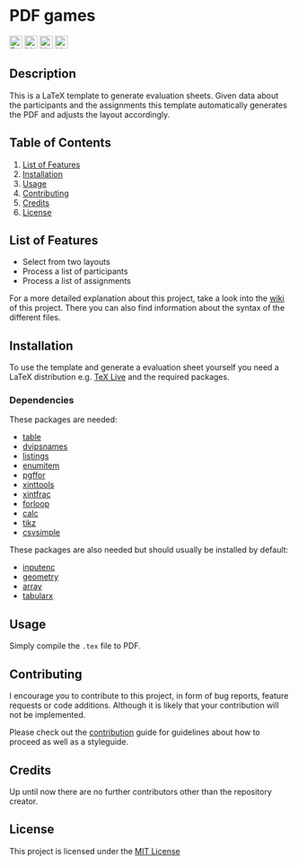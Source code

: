# PDF games

[<img alt="Build status" src="https://img.shields.io/github/workflow/status/rwarnking/evaluation-sheet-template/Compile%20Evaluation%20Sheet?label=Build&logo=github&style=for-the-badge" height="23">](https://github.com/rwarnking/pdf-games/actions/workflows/compile.yml)
[<img alt="Linting status of master" src="https://img.shields.io/github/workflow/status/rwarnking/evaluation-sheet-template/Lint%20Code%20Base?label=Linter&style=for-the-badge" height="23">](https://github.com/marketplace/actions/super-linter)
[<img alt="Version" src="https://img.shields.io/github/v/release/rwarnking/evaluation-sheet-template?style=for-the-badge" height="23">](https://github.com/rwarnking/evaluation-sheet-template/releases/latest)
[<img alt="Licence" src="https://img.shields.io/github/license/rwarnking/evaluation-sheet-template?style=for-the-badge" height="23">](https://github.com/rwarnking/evaluation-sheet-template/blob/main/LICENSE)

## Description
This is a LaTeX template to generate evaluation sheets.
Given data about the participants and the assignments this template automatically
generates the PDF and adjusts the layout accordingly.

## Table of Contents
1. [List of Features](#list-of-features)
1. [Installation](#installation)
2. [Usage](#usage)
3. [Contributing](#contributing)
4. [Credits](#credits)
4. [License](#license)

## List of Features

- Select from two layouts
- Process a list of participants
- Process a list of assignments

For a more detailed explanation about this project, take a look into the
[wiki](https://github.com/rwarnking/evaluation-sheet-template/wiki) of this project.
There you can also find information about the syntax of the different files.

## Installation

To use the template and generate a evaluation sheet yourself you need a LaTeX distribution
e.g. [TeX Live](https://www.tug.org/texlive/) and the required packages.

<!--
Alternativly you can use one of the install scripts
([bash](https://github.com/rwarnking/evaluation-sheet-template/blob/main/install.sh) |
[powershell](https://github.com/rwarnking/evaluation-sheet-template/blob/main/install.ps1))
to install all dependencies and the acrotex package automatically.
-->

### Dependencies

These packages are needed:
- [table](https://ctan.org/pkg/insdljs)
- [dvipsnames](https://ctan.org/pkg/insdljs)
- [listings](https://ctan.org/pkg/insdljs)
- [enumitem](https://ctan.org/pkg/insdljs)
- [pgffor](https://ctan.org/pkg/insdljs)
- [xinttools](https://www.ctan.org/pkg/xint)
- [xintfrac](https://ctan.org/pkg/insdljs)
- [forloop](https://ctan.org/pkg/insdljs)
- [calc](https://ctan.org/pkg/insdljs)
- [tikz](https://ctan.org/pkg/insdljs)
- [csvsimple](https://ctan.org/pkg/insdljs)

These packages are also needed but should usually be installed by default:
- [inputenc](https://ctan.org/pkg/insdljs)
- [geometry](https://www.ctan.org/pkg/geometry)
- [array](https://ctan.org/pkg/insdljs)
- [tabularx](https://www.ctan.org/pkg/tabularx)

## Usage

Simply compile the `.tex` file to PDF.

## Contributing

I encourage you to contribute to this project, in form of bug reports, feature requests
or code additions. Although it is likely that your contribution will not be implemented.

Please check out the [contribution](docs/CONTRIBUTING.md) guide for guidelines about how to proceed
as well as a styleguide.

## Credits
Up until now there are no further contributors other than the repository creator.

## License
This project is licensed under the [MIT License](LICENSE)
